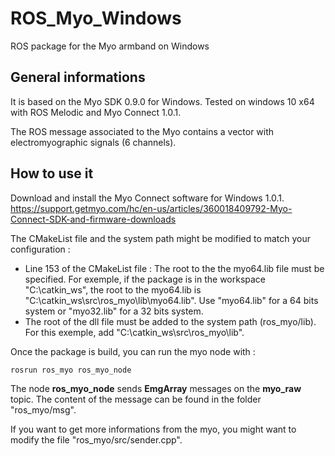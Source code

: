 # ROS_Myo_Windows
ROS package for the Myo armband on Windows

## General informations

It is based on the Myo SDK 0.9.0 for Windows. Tested on windows 10 x64 with ROS Melodic and Myo Connect 1.0.1.

The ROS message associated to the Myo contains a vector with electromyographic signals (6 channels).


## How to use it

Download and install the Myo Connect software for Windows 1.0.1. https://support.getmyo.com/hc/en-us/articles/360018409792-Myo-Connect-SDK-and-firmware-downloads

The CMakeList file and the system path might be modified to match your configuration :
- Line 153 of the CMakeList file : The root to the the myo64.lib file must be specified. For exemple, if the package is in the workspace "C:\catkin_ws\", the root to the myo64.lib is "C:\catkin_ws\src\ros_myo\lib\myo64.lib". Use "myo64.lib" for a 64 bits system or "myo32.lib" for a 32 bits system.
- The root of the dll file must be added to the system path (ros_myo/lib). For this exemple, add "C:\catkin_ws\src\ros_myo\lib".

Once the package is build, you can run the myo node with :
```
rosrun ros_myo ros_myo_node
```
The node **ros_myo_node** sends **EmgArray** messages on the **myo_raw** topic.
The content of the message can be found in the folder "ros_myo/msg".

If you want to get more informations from the myo, you might want to modify the file "ros_myo/src/sender.cpp". 
